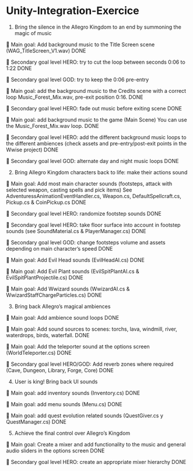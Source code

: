 # Unity-Integration-Exercice

1. Bring the silence in the Allegro Kingdom to an end by summoning the magic of music

 Main goal: Add background music to the Title Screen scene (WAG_TitleScreen_V1.wav) DONE

 Secondary goal level HERO: try to cut the loop between seconds 0:06 to 1:22 DONE

 Secondary goal level GOD: try to keep the 0:06 pre-entry 

 Main goal: add the background music to the Credits scene with a correct loop
Music_Forest_Mix.wav, pre-exit position 0:16. DONE

 Secondary goal level HERO: fade out music before exiting scene DONE

 Main goal: add background music to the game (Main Scene) You can use the 
Music_Forest_Mix.wav loop. DONE

 Secondary goal level HERO: add the different background music loops to the different ambiences
(check assets and pre-entry/post-exit points in the Wwise project) DONE

 Secondary goal level GOD: alternate day and night music loops DONE 

2. Bring Allegro Kingdom characters back to life: make their actions sound

 Main goal: Add most main character sounds (footsteps, attack with selected weapon, casting
spells and pick items) See AdventuressAnimationEventHandler.cs, Weapon.cs,
DefaultSpellcraft.cs, Pickup.cs & CoinPickup.cs DONE

 Secondary goal level HERO: randomize footstep sounds DONE

 Secondary goal level HERO: take floor surface into account in footstep sounds (see
SoundMaterial.cs & PlayerManager.cs) DONE 

 Secondary goal level GOD: change footsteps volume and assets depending on main character’s
speed DONE

 Main goal: Add Evil Head sounds (EvilHeadAI.cs) DONE

 Main goal: Add Evil Plant sounds (EvilSpitPlantAI.cs & EvilSpitPlantProjectile.cs) DONE

 Main goal: Add Wwizard sounds (WwizardAI.cs & WwizardStaffChargeParticles.cs) DONE

3. Bring back Allegro’s magical ambiences

 Main goal: Add ambience sound loops DONE

 Main goal: Add sound sources to scenes: torchs, lava, windmill, river, waterdrops, birds,
waterfall. DONE

 Main goal: Add the teleporter sound at the options screen (WorldTeleporter.cs) DONE

 Secondary goal level HERO/GOD: Add reverb zones where required (Cave, Dungeon, Library, Forge,
Core) DONE

4. User is king! Bring back UI sounds

 Main goal: add inventory sounds (Inventory.cs) DONE

 Main goal: add menu sounds (Menu.cs) DONE

 Main goal: add quest evolution related sounds (QuestGiver.cs y QuestManager.cs) DONE

5. Achieve the final control over Allegro’s Kingdom

 Main goal: Create a mixer and add functionality to the music and general audio sliders in the
options screen DONE

 Secondary goal level HERO: create an appropriate mixer hierarchy DONE
